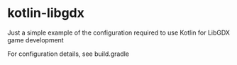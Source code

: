 # kotlin-libgdx
Just a simple example of the configuration required to use Kotlin for LibGDX game development

For configuration details, see build.gradle

